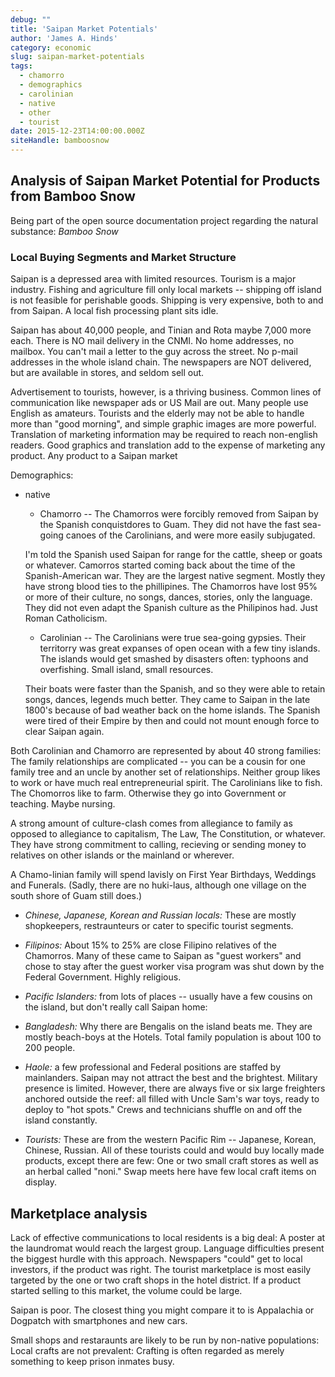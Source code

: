 ```yaml
---
debug: ""
title: 'Saipan Market Potentials'
author: 'James A. Hinds'
category: economic
slug: saipan-market-potentials
tags:
  - chamorro
  - demographics
  - carolinian
  - native
  - other
  - tourist
date: 2015-12-23T14:00:00.000Z
siteHandle: bamboosnow
---
```

## Analysis of Saipan Market Potential for Products from Bamboo Snow
Being part of the open source documentation project regarding the natural substance: *Bamboo Snow*
<!-- more -->

### Local Buying Segments and Market Structure

Saipan is a depressed area with limited resources.  Tourism is a major industry.  Fishing and agriculture fill only local markets -- shipping off island is not feasible for perishable goods.  Shipping is very expensive, both to and from Saipan.  A local fish processing plant sits idle.

Saipan has about 40,000 people, and Tinian and Rota maybe 7,000 more each.  There is NO mail delivery in the CNMI.  No home addresses, no mailbox.  You can't mail a letter to the guy across the street.  No p-mail addresses in the whole island chain.  The newspapers are NOT delivered, but are available in stores, and seldom sell out.

Advertisement to tourists, however, is a thriving business.
Common lines of communication like newspaper ads or US Mail are out.
Many people use English as amateurs.  Tourists and the elderly may not be able to handle more than "good morning", and simple graphic images are more powerful.  Translation of marketing information may be required to reach non-english readers.  Good graphics and translation add to the expense of marketing any product.  Any product to a Saipan market

Demographics:

* native

    * Chamorro -- The Chamorros were forcibly removed from Saipan by the Spanish conquistdores to Guam.  They did not have the fast sea-going canoes of the Carolinians, and were more easily subjugated.

    I'm told the Spanish used Saipan for range for the cattle, sheep or goats or whatever.
Camorros started coming back about the time of the Spanish-American war.  They are the largest native segment.  Mostly they have strong blood ties to the phillipines.  The Chamorros have lost 95% or more of their culture, no songs, dances, stories, only the language.  They did not even adapt the Spanish culture as the Philipinos had.  Just Roman Catholicism.

  * Carolinian -- The Carolinians were true sea-going gypsies.  Their territorry was great expanses of open ocean with a few tiny islands. The islands would get smashed by disasters often: typhoons and overfishing.  Small island, small resources.

  Their boats were faster than the Spanish, and so they were able to retain songs, dances, legends much better.  They came to Saipan in the late 1800's because of bad weather back on the home islands.  The Spanish were tired of their Empire by then and could not mount enough force to clear Saipan again.

 Both Carolinian and Chamorro are represented by about 40 strong families: The family relationships are complicated -- you can be a cousin for one family tree and an uncle by another set of relationships.  Neither group likes to work or have much real entrepreneurial spirit.  The Carolinians like to fish.  The Chomorros like to farm.  Otherwise they go into Government or teaching.  Maybe nursing.

 A strong amount of culture-clash comes from allegiance to family as opposed to allegiance to capitalism, The Law, The Constitution, or whatever.  They have strong commitment to calling, recieving or sending money to relatives on other islands or the mainland or wherever.

 A Chamo-linian family will spend lavisly on First Year Birthdays, Weddings and Funerals.  (Sadly, there are no huki-laus, although one village on the south shore of Guam still does.)

* *Chinese, Japanese, Korean and Russian locals:* These are mostly shopkeepers, restraunteurs or cater to specific tourist segments.

* *Filipinos:* About 15% to 25% are close Filipino relatives of the Chamorros.  Many of these came to Saipan as "guest workers" and chose to stay after the guest worker visa program was shut down by the Federal Government.  Highly religious.

* *Pacific Islanders:* from lots of places -- usually have a few cousins on the island, but don't really call Saipan home:

* *Bangladesh:*  Why there are Bengalis on the island beats me.  They are mostly beach-boys at the Hotels.  Total family population is about 100 to 200 people.

* *Haole:* a few professional and Federal positions are staffed by mainlanders.  Saipan may not attract the best and the brightest.  Military presence is limited.  However, there are always five or six large freighters anchored outside the reef: all filled with Uncle Sam's war toys, ready to deploy to "hot spots."  Crews and technicians shuffle on and off the island constantly.

* *Tourists:*  These are from the western Pacific Rim -- Japanese, Korean, Chinese, Russian.  All of these tourists could and would buy locally made products, except there are few: One or two small craft stores as well as an herbal called "noni."  Swap meets here have few local craft items on display.

## Marketplace analysis
Lack of effective communications to local residents is a big deal:  A poster at the laundromat would reach the largest group.  Language difficulties present the biggest hurdle with this approach.  Newspapers "could" get to local investors, if the product was right.  The tourist marketplace is most easily targeted by the one or two craft shops in the hotel district.  If a product started selling to this market, the volume could be large.

Saipan is poor.  The closest thing you might compare it to is Appalachia or Dogpatch with smartphones and new cars.

Small shops and restaraunts are likely to be run by non-native populations: Local crafts are not prevalent:  Crafting is often regarded as merely something to keep prison inmates busy.

